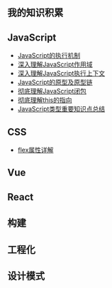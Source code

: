 ## 我的知识积累

## JavaScript
* [JavaScript的执行机制](articles/javascript/JavaScript的执行机制.md)
* [深入理解JavaScript作用域]()
* [深入理解JavaScript执行上下文](articles/javascript/深入理解JavaScript执行上下文.md)
* [JavaScript的原型及原型链](articles/javascript/JavaScript的原型及原型链.md)
* [彻底理解JavaScript闭包]()
* [彻底理解this的指向]()
* [JavaScript类型重要知识点总结](articles/javascript/JavaScript类型重要知识点总结.md)
## CSS
* [flex属性详解](articles/javascript/flex属性详解.md)
## Vue
## React
## 构建
## 工程化
## 设计模式
